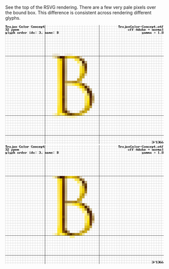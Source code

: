 See the top of the RSVG rendering. There are a few very pale pixels over the bound box. This difference
is consistent across rendering different glyphs.

![RSVG rendering](ftgrid-rsvg.png)
![SKIA rendering](ftgrid-skia.png)
